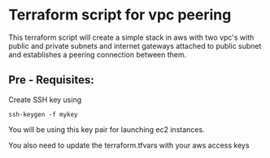 Terraform script for vpc peering
===
This terraform script will create a simple stack in aws with two vpc's with public and private subnets and internet gateways attached to public subnet and establishes a peering connection between them.

Pre - Requisites:
---
Create SSH key using

```
ssh-keygen -f mykey
```
You will be using this key pair for launching ec2 instances.

You also need to update the terraform.tfvars with your aws access keys




